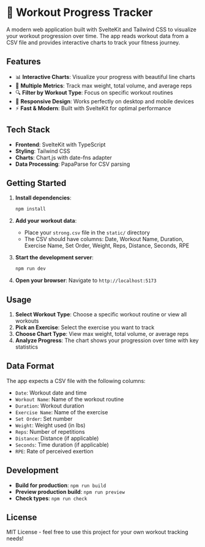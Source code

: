 # 💪 Workout Progress Tracker

A modern web application built with SvelteKit and Tailwind CSS to visualize your workout progression over time. The app reads workout data from a CSV file and provides interactive charts to track your fitness journey.

## Features

- 📊 **Interactive Charts**: Visualize your progress with beautiful line charts
- 🎯 **Multiple Metrics**: Track max weight, total volume, and average reps
- 🔍 **Filter by Workout Type**: Focus on specific workout routines
- 📱 **Responsive Design**: Works perfectly on desktop and mobile devices
- ⚡ **Fast & Modern**: Built with SvelteKit for optimal performance

## Tech Stack

- **Frontend**: SvelteKit with TypeScript
- **Styling**: Tailwind CSS
- **Charts**: Chart.js with date-fns adapter
- **Data Processing**: PapaParse for CSV parsing

## Getting Started

1. **Install dependencies**:

   ```bash
   npm install
   ```

2. **Add your workout data**:

   - Place your `strong.csv` file in the `static/` directory
   - The CSV should have columns: Date, Workout Name, Duration, Exercise Name, Set Order, Weight, Reps, Distance, Seconds, RPE

3. **Start the development server**:

   ```bash
   npm run dev
   ```

4. **Open your browser**:
   Navigate to `http://localhost:5173`

## Usage

1. **Select Workout Type**: Choose a specific workout routine or view all workouts
2. **Pick an Exercise**: Select the exercise you want to track
3. **Choose Chart Type**: View max weight, total volume, or average reps
4. **Analyze Progress**: The chart shows your progression over time with key statistics

## Data Format

The app expects a CSV file with the following columns:

- `Date`: Workout date and time
- `Workout Name`: Name of the workout routine
- `Duration`: Workout duration
- `Exercise Name`: Name of the exercise
- `Set Order`: Set number
- `Weight`: Weight used (in lbs)
- `Reps`: Number of repetitions
- `Distance`: Distance (if applicable)
- `Seconds`: Time duration (if applicable)
- `RPE`: Rate of perceived exertion

## Development

- **Build for production**: `npm run build`
- **Preview production build**: `npm run preview`
- **Check types**: `npm run check`

## License

MIT License - feel free to use this project for your own workout tracking needs!
